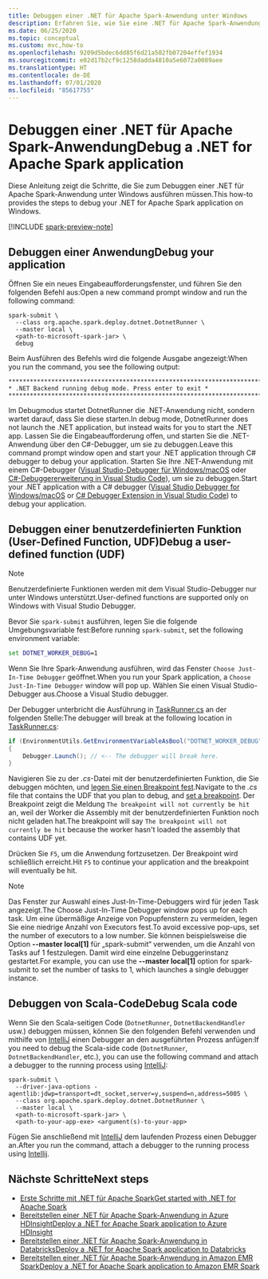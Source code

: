 ```yaml
---
title: Debuggen einer .NET für Apache Spark-Anwendung unter Windows
description: Erfahren Sie, wie Sie eine .NET für Apache Spark-Anwendung unter Windows debuggen.
ms.date: 06/25/2020
ms.topic: conceptual
ms.custom: mvc,how-to
ms.openlocfilehash: 9209d5bdec6dd85f6d21a502fb07204effef1934
ms.sourcegitcommit: e02d17b2cf9c1258dadda4810a5e6072a0089aee
ms.translationtype: HT
ms.contentlocale: de-DE
ms.lasthandoff: 07/01/2020
ms.locfileid: "85617755"
---
```

# <a name="debug-a-net-for-apache-spark-application"></a><span data-ttu-id="b847f-103">Debuggen einer .NET für Apache Spark-Anwendung</span><span class="sxs-lookup"><span data-stu-id="b847f-103">Debug a .NET for Apache Spark application</span></span>

<span data-ttu-id="b847f-104">Diese Anleitung zeigt die Schritte, die Sie zum Debuggen einer .NET für Apache Spark-Anwendung unter Windows ausführen müssen.</span><span class="sxs-lookup"><span data-stu-id="b847f-104">This how-to provides the steps to debug your .NET for Apache Spark application on Windows.</span></span>

[!INCLUDE [spark-preview-note](../../../includes/spark-preview-note.md)]

## <a name="debug-your-application"></a><span data-ttu-id="b847f-105">Debuggen einer Anwendung</span><span class="sxs-lookup"><span data-stu-id="b847f-105">Debug your application</span></span>

<span data-ttu-id="b847f-106">Öffnen Sie ein neues Eingabeaufforderungsfenster, und führen Sie den folgenden Befehl aus:</span><span class="sxs-lookup"><span data-stu-id="b847f-106">Open a new command prompt window and run the following command:</span></span>

```shell
spark-submit \
  --class org.apache.spark.deploy.dotnet.DotnetRunner \
  --master local \
  <path-to-microsoft-spark-jar> \
  debug
```

<span data-ttu-id="b847f-107">Beim Ausführen des Befehls wird die folgende Ausgabe angezeigt:</span><span class="sxs-lookup"><span data-stu-id="b847f-107">When you run the command, you see the following output:</span></span>

```console
***********************************************************************
* .NET Backend running debug mode. Press enter to exit *
***********************************************************************
```

<span data-ttu-id="b847f-108">Im Debugmodus startet DotnetRunner die .NET-Anwendung nicht, sondern wartet darauf, dass Sie diese starten.</span><span class="sxs-lookup"><span data-stu-id="b847f-108">In debug mode, DotnetRunner does not launch the .NET application, but instead waits for you to start the .NET app.</span></span> <span data-ttu-id="b847f-109">Lassen Sie die Eingabeaufforderung offen, und starten Sie die .NET-Anwendung über den C#-Debugger, um sie zu debuggen.</span><span class="sxs-lookup"><span data-stu-id="b847f-109">Leave this command prompt window open and start your .NET application through C# debugger to debug your application.</span></span> <span data-ttu-id="b847f-110">Starten Sie Ihre .NET-Anwendung mit einem C#-Debugger ([Visual Studio-Debugger für Windows/macOS](https://visualstudio.microsoft.com/vs/) oder [C#-Debuggererweiterung in Visual Studio Code](https://code.visualstudio.com/Docs/editor/debugging)), um sie zu debuggen.</span><span class="sxs-lookup"><span data-stu-id="b847f-110">Start your .NET application with a C# debugger ([Visual Studio Debugger for Windows/macOS](https://visualstudio.microsoft.com/vs/) or [C# Debugger Extension in Visual Studio Code](https://code.visualstudio.com/Docs/editor/debugging)) to debug your application.</span></span>

## <a name="debug-a-user-defined-function-udf"></a><span data-ttu-id="b847f-111">Debuggen einer benutzerdefinierten Funktion (User-Defined Function, UDF)</span><span class="sxs-lookup"><span data-stu-id="b847f-111">Debug a user-defined function (UDF)</span></span>

> [!NOTE]
> <span data-ttu-id="b847f-112">Benutzerdefinierte Funktionen werden mit dem Visual Studio-Debugger nur unter Windows unterstützt.</span><span class="sxs-lookup"><span data-stu-id="b847f-112">User-defined functions are supported only on Windows with Visual Studio Debugger.</span></span>

<span data-ttu-id="b847f-113">Bevor Sie `spark-submit` ausführen, legen Sie die folgende Umgebungsvariable fest:</span><span class="sxs-lookup"><span data-stu-id="b847f-113">Before running `spark-submit`, set the following environment variable:</span></span>

```bat
set DOTNET_WORKER_DEBUG=1
```

<span data-ttu-id="b847f-114">Wenn Sie Ihre Spark-Anwendung ausführen, wird das Fenster `Choose Just-In-Time Debugger` geöffnet.</span><span class="sxs-lookup"><span data-stu-id="b847f-114">When you run your Spark application, a `Choose Just-In-Time Debugger` window will pop up.</span></span> <span data-ttu-id="b847f-115">Wählen Sie einen Visual Studio-Debugger aus.</span><span class="sxs-lookup"><span data-stu-id="b847f-115">Choose a Visual Studio debugger.</span></span>

<span data-ttu-id="b847f-116">Der Debugger unterbricht die Ausführung in [TaskRunner.cs](https://github.com/dotnet/spark/blob/5e9c08b430b4bc56b5f42252c4b73437377afaed/src/csharp/Microsoft.Spark.Worker/TaskRunner.cs#L52) an der folgenden Stelle:</span><span class="sxs-lookup"><span data-stu-id="b847f-116">The debugger will break at the following location in [TaskRunner.cs](https://github.com/dotnet/spark/blob/5e9c08b430b4bc56b5f42252c4b73437377afaed/src/csharp/Microsoft.Spark.Worker/TaskRunner.cs#L52):</span></span>

```csharp
if (EnvironmentUtils.GetEnvironmentVariableAsBool("DOTNET_WORKER_DEBUG"))
{
    Debugger.Launch(); // <-- The debugger will break here.
}
```

<span data-ttu-id="b847f-117">Navigieren Sie zu der *.cs*-Datei mit der benutzerdefinierten Funktion, die Sie debuggen möchten, und [legen Sie einen Breakpoint fest](https://docs.microsoft.com/visualstudio/debugger/using-breakpoints?view=vs-2019).</span><span class="sxs-lookup"><span data-stu-id="b847f-117">Navigate to the *.cs* file that contains the UDF that you plan to debug, and [set a breakpoint](https://docs.microsoft.com/visualstudio/debugger/using-breakpoints?view=vs-2019).</span></span> <span data-ttu-id="b847f-118">Der Breakpoint zeigt die Meldung `The breakpoint will not currently be hit` an, weil der Worker die Assembly mit der benutzerdefinierten Funktion noch nicht geladen hat.</span><span class="sxs-lookup"><span data-stu-id="b847f-118">The breakpoint will say `The breakpoint will not currently be hit` because the worker hasn't loaded the assembly that contains UDF yet.</span></span>

<span data-ttu-id="b847f-119">Drücken Sie `F5`, um die Anwendung fortzusetzen. Der Breakpoint wird schließlich erreicht.</span><span class="sxs-lookup"><span data-stu-id="b847f-119">Hit `F5` to continue your application and the breakpoint will eventually be hit.</span></span>

> [!NOTE]
> <span data-ttu-id="b847f-120">Das Fenster zur Auswahl eines Just-In-Time-Debuggers wird für jeden Task angezeigt.</span><span class="sxs-lookup"><span data-stu-id="b847f-120">The Choose Just-In-Time Debugger window pops up for each task.</span></span> <span data-ttu-id="b847f-121">Um eine übermäßige Anzeige von Popupfenstern zu vermeiden, legen Sie eine niedrige Anzahl von Executors fest.</span><span class="sxs-lookup"><span data-stu-id="b847f-121">To avoid excessive pop-ups, set the number of executors to a low number.</span></span> <span data-ttu-id="b847f-122">Sie können beispielsweise die Option **--master local[1]** für „spark-submit“ verwenden, um die Anzahl von Tasks auf 1 festzulegen. Damit wird eine einzelne Debuggerinstanz gestartet.</span><span class="sxs-lookup"><span data-stu-id="b847f-122">For example, you can use the **--master local[1]** option for spark-submit to set the number of tasks to 1, which launches a single debugger instance.</span></span>

## <a name="debug-scala-code"></a><span data-ttu-id="b847f-123">Debuggen von Scala-Code</span><span class="sxs-lookup"><span data-stu-id="b847f-123">Debug Scala code</span></span>

<span data-ttu-id="b847f-124">Wenn Sie den Scala-seitigen Code (`DotnetRunner`, `DotnetBackendHandler` usw.) debuggen müssen, können Sie den folgenden Befehl verwenden und mithilfe von [IntelliJ](https://www.jetbrains.com/help/idea/attaching-to-local-process.html) einen Debugger an den ausgeführten Prozess anfügen:</span><span class="sxs-lookup"><span data-stu-id="b847f-124">If you need to debug the Scala-side code (`DotnetRunner`, `DotnetBackendHandler`, etc.), you can use the following command and attach a debugger to the running process using [IntelliJ](https://www.jetbrains.com/help/idea/attaching-to-local-process.html):</span></span>

```shell
spark-submit \
  --driver-java-options -agentlib:jdwp=transport=dt_socket,server=y,suspend=n,address=5005 \
  --class org.apache.spark.deploy.dotnet.DotnetRunner \
  --master local \
  <path-to-microsoft-spark-jar> \
  <path-to-your-app-exe> <argument(s)-to-your-app>
```

<span data-ttu-id="b847f-125">Fügen Sie anschließend mit [IntelliJ](https://www.jetbrains.com/help/idea/attaching-to-local-process.html) dem laufenden Prozess einen Debugger an.</span><span class="sxs-lookup"><span data-stu-id="b847f-125">After you run the command, attach a debugger to the running process using [Intellij](https://www.jetbrains.com/help/idea/attaching-to-local-process.html).</span></span>

## <a name="next-steps"></a><span data-ttu-id="b847f-126">Nächste Schritte</span><span class="sxs-lookup"><span data-stu-id="b847f-126">Next steps</span></span>

* [<span data-ttu-id="b847f-127">Erste Schritte mit .NET für Apache Spark</span><span class="sxs-lookup"><span data-stu-id="b847f-127">Get started with .NET for Apache Spark</span></span>](../tutorials/get-started.md)
* [<span data-ttu-id="b847f-128">Bereitstellen einer .NET für Apache Spark-Anwendung in Azure HDInsight</span><span class="sxs-lookup"><span data-stu-id="b847f-128">Deploy a .NET for Apache Spark application to Azure HDInsight</span></span>](../tutorials/hdinsight-deployment.md)
* [<span data-ttu-id="b847f-129">Bereitstellen einer .NET für Apache Spark-Anwendung in Databricks</span><span class="sxs-lookup"><span data-stu-id="b847f-129">Deploy a .NET for Apache Spark application to Databricks</span></span>](../tutorials/databricks-deployment.md)
* [<span data-ttu-id="b847f-130">Bereitstellen einer .NET für Apache Spark-Anwendung in Amazon EMR Spark</span><span class="sxs-lookup"><span data-stu-id="b847f-130">Deploy a .NET for Apache Spark application to Amazon EMR Spark</span></span>](../tutorials/amazon-emr-spark-deployment.md)
